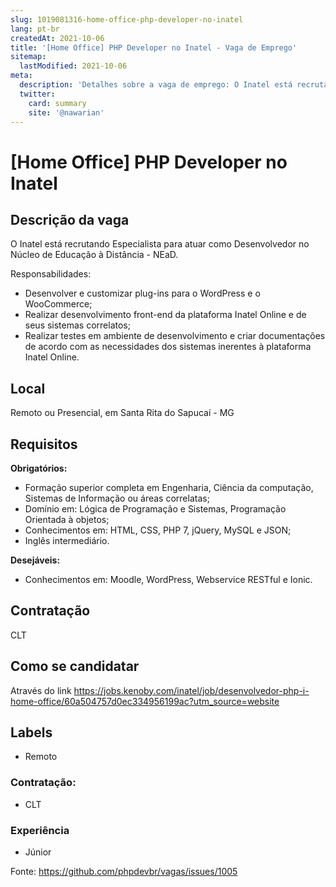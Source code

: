 ```yaml
---
slug: 1019081316-home-office-php-developer-no-inatel
lang: pt-br
createdAt: 2021-10-06
title: '[Home Office] PHP Developer no Inatel - Vaga de Emprego'
sitemap:
  lastModified: 2021-10-06
meta:
  description: 'Detalhes sobre a vaga de emprego: O Inatel está recrutando Especialista para atuar como Desenvolvedor no Núcleo de Educação à Distância - NEaD. Responsabilidades: - Desenvolver e customizar plug-ins para o WordPress e o WooCommerce; - Realizar desenvolvimento front-end da plataforma Inatel Online e de seus sistemas correlatos; - Realizar testes em ambiente de desenvolvimento e criar documentações de acordo com as necessidades dos sistemas inerentes à plataforma Inatel Online.'
  twitter:
    card: summary
    site: '@nawarian'
---
```


# [Home Office] PHP Developer no Inatel

## Descrição da vaga

O Inatel está recrutando Especialista para atuar como Desenvolvedor no Núcleo de Educação à Distância - NEaD.

Responsabilidades:

- Desenvolver e customizar plug-ins para o WordPress e o WooCommerce;
- Realizar desenvolvimento front-end da plataforma Inatel Online e de seus sistemas correlatos;
- Realizar testes em ambiente de desenvolvimento e criar documentações de acordo com as necessidades dos sistemas inerentes à plataforma Inatel Online.

## Local

Remoto ou Presencial, em Santa Rita do Sapucaí - MG

## Requisitos

**Obrigatórios:**

- Formação superior completa em Engenharia, Ciência da computação, Sistemas de Informação ou áreas correlatas;
- Domínio em: Lógica de Programação e Sistemas, Programação Orientada à objetos;
- Conhecimentos em: HTML, CSS, PHP 7, jQuery, MySQL e JSON;
- Inglês intermediário.

**Desejáveis:**

- Conhecimentos em: Moodle, WordPress, Webservice RESTful e Ionic.

## Contratação

CLT


## Como se candidatar

Através do link https://jobs.kenoby.com/inatel/job/desenvolvedor-php-i-home-office/60a504757d0ec334956199ac?utm_source=website

## Labels

- Remoto

### Contratação:
- CLT

### Experiência
- Júnior


Fonte: https://github.com/phpdevbr/vagas/issues/1005